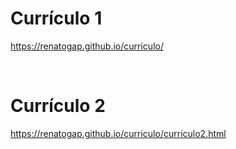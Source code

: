 # Currículo 1
https://renatogap.github.io/curriculo/

<br>

# Currículo 2

https://renatogap.github.io/curriculo/curriculo2.html
